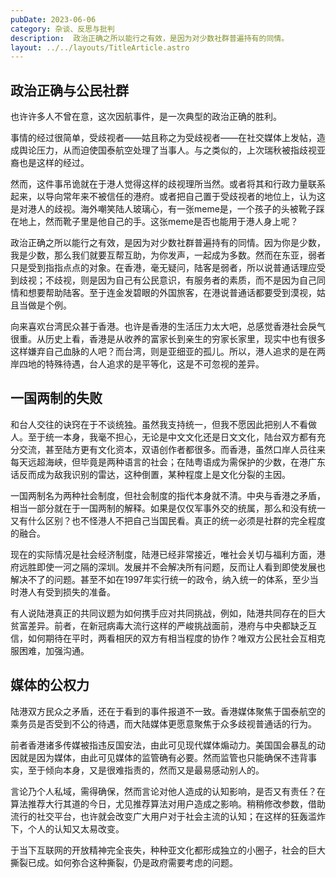 ```yaml
---
pubDate: 2023-06-06
category: 杂谈、反思与批判
description:  政治正确之所以能行之有效，是因为对少数社群普遍持有的同情。
layout: ../../layouts/TitleArticle.astro
---
```


## 政治正确与公民社群

也许许多人不曾在意，这次因航事件，是一次典型的政治正确的胜利。

事情的经过很简单，受歧视者——姑且称之为受歧视者——在社交媒体上发帖，造成舆论压力，从而迫使国泰航空处理了当事人。与之类似的，上次瑞秋被指歧视亚裔也是这样的经过。

然而，这件事吊诡就在于港人觉得这样的歧视理所当然。或者将其和行政力量联系起来，以导向常年来不被信任的港府。或者把自己置于受歧视者的地位上，认为这是对港人的歧视。海外嘲笑陆人玻璃心，有一张meme是，一个孩子的头被靴子踩在地上，然而靴子里是他自己的手。这张meme是否也能用于港人身上呢？

政治正确之所以能行之有效，是因为对少数社群普遍持有的同情。因为你是少数，我是少数，那么我们就要互帮互助，为你发声，一起成为多数。然而在东亚，弱者只是受到指指点点的对象。在香港，毫无疑问，陆客是弱者，所以说普通话理应受到歧视；不歧视，则是因为自己有公民意识，有服务者的素质，而不是因为自己同情和想要帮助陆客。至于连金发碧眼的外国旅客，在港说普通话都要受到漠视，姑且当做是个例。

向来喜欢台湾民众甚于香港。也许是香港的生活压力太大吧，总感觉香港社会戾气很重。从历史上看，香港是从收养的富家长到亲生的穷家长家里，现实中也有很多这样嫌弃自己血脉的人吧？而台湾，则是亚细亚的孤儿。所以，港人追求的是在两岸四地的特殊待遇，台人追求的是平等化，这是不可忽视的差异。

## 一国两制的失败

和台人交往的诀窍在于不谈统独。虽然我支持统一，但我不愿因此把别人不看做人。至于统一本身，我毫不担心，无论是中文文化还是日文文化，陆台双方都有充分交流，甚至陆方更有文化资本，双语创作者都很多。而香港，虽然口岸人员往来每天远超海峡，但毕竟是两种语言的社会；在陆粤语成为需保护的少数，在港广东话反而成为敌我识别的雷达，这种倒置，某种程度上是文化分裂的主因。

一国两制名为两种社会制度，但社会制度的指代本身就不清。中央与香港之矛盾，相当一部分就在于一国两制的解释。如果是仅仅军事外交的统属，那么和没有统一又有什么区别？也不怪港人不把自己当国民看。真正的统一必须是社群的完全程度的融合。

现在的实际情况是社会经济制度，陆港已经非常接近，唯社会关切与福利方面，港府远胜即使一河之隔的深圳。发展并不会解决所有问题，反而让人看到即使发展也解决不了的问题。甚至不如在1997年实行统一的政令，纳入统一的体系，至少当时港人有受到损失的准备。

有人说陆港真正的共同议题为如何携手应对共同挑战，例如，陆港共同存在的巨大贫富差异。前者，在新冠病毒大流行这样的严峻挑战面前，港府与中央都缺乏互信，如何期待在平时，两看相厌的双方有相当程度的协作？唯双方公民社会互相克服困难，加强沟通。

## 媒体的公权力

陆港双方民众之矛盾，还在于看到的事件报道不一致。香港媒体聚焦于国泰航空的乘务员是否受到不公的待遇，而大陆媒体更愿意聚焦于众多歧视普通话的行为。

前者香港诸多传媒被指违反国安法，由此可见现代媒体煽动力。美国国会暴乱的动因就是因为媒体，由此可见媒体的监管确有必要。然而监管也只能确保不违背事实，至于倾向本身，又是很难指责的，然而又是最易感动别人的。

言论乃个人私域，需得确保，然而言论对他人造成的认知影响，是否又有责任？在算法推荐大行其道的今日，尤见推荐算法对用户造成之影响。稍稍修改参数，借助流行的社交平台，也许就会改变广大用户对于社会主流的认知；在这样的狂轰滥炸下，个人的认知又太易改变。

于当下互联网的开放精神完全丧失，种种亚文化都形成独立的小圈子，社会的巨大撕裂已成。如何弥合这种撕裂，仍是政府需要考虑的问题。
